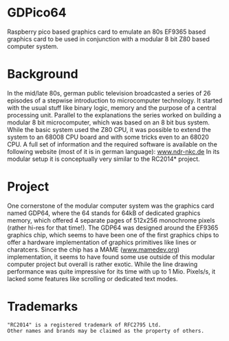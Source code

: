 # GDPico64
Raspberry pico based graphics card to emulate an 80s EF9365 based graphics card to be used in conjunction with a modular 8 bit Z80 based computer system.

# Background
In the mid/late 80s, german public television broadcasted a series of 26 episodes of a stepwise introduction to microcomputer technology. It started with the usual stuff like binary logic, memory and the purpose of a central processing unit. Parallel to the explanations the series worked on building a modular 8 bit microcomputer, which was based on an 8 bit bus system. While the basic system used the Z80 CPU, it was possible to extend the system to an 68008 CPU board and with some tricks even to an 68020 CPU.
A full set of information and the required software is available on the following website (most of it is in german language):
www.ndr-nkc.de
In its modular setup it is conceptually very similar to the RC2014* project.

# Project
One cornerstone of the modular computer system was the graphics card named GDP64, where the 64 stands for 64kB of dedicated graphics memory, which offered 4 separate pages of 512x256 monochrome pixels (rather hi-res for that time!). The GDP64 was designed around the EF9365 graphics chip, which seems to have been one of the first graphics chips to offer a hardware implementation of graphics primitives like lines or charatcers. Since the chip has a MAME (www.mamedev.org) implementation, it seems to have found some use outside of this modular computer project but overall is rather exotic. While the line drawing performance was quite impressive for its time with up to 1 Mio. Pixels/s, it lacked some features like scrolling or dedicated text modes.

# Trademarks
    "RC2014" is a registered trademark of RFC2795 Ltd.
    Other names and brands may be claimed as the property of others.
